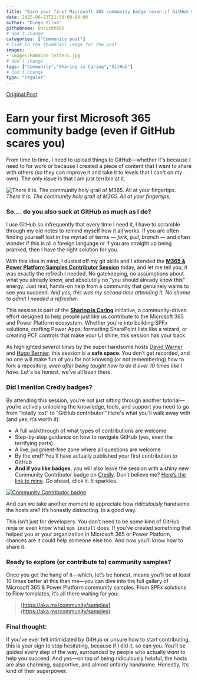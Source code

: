 ```yaml
---
title: "Earn your first Microsoft 365 community badge (even if GitHub scares you)"
date: 2025-06-23T21:30:00-04:00
author: "Diego Silva"
githubname: UnsuckM365
# don't change
categories: ["Community post"]
# link to the thumbnail image for the post
images:
- images/M365Con-letters.jpg
# don't change
tags: ["Community","Sharing is Caring","GitHub"]
# don't change
type: "regular"
---
```


[Original Post](https://unsuckm365.com/2025/06/23/earn-your-first-microsoft-365-community-badge-even-if-github-scares-you/)

# Earn your first Microsoft 365 community badge (even if GitHub scares you)

From time to time, I need to upload things to GitHub—whether it's because I need to for work or because I created a piece of content that I want to share with others (so they can improve it and take it to levels that I can't on my own). The only issue is that I am just terrible at it.

![There it is. The community holy grail of M365. All at your fingertips.](https://unsuckm365.wordpress.com/wp-content/uploads/2025/06/pnp-github.png?w=1024)  
*There it is. The community holy grail of M365. All at your fingertips.*

### So.... do you also suck at GitHub as much as I do?

I use GitHub so infrequently that every time I need it, I have to scramble through my old notes to remind myself how it all works. If you are often finding yourself lost in the myriad of terms — *fork*, *pull*, *branch* — and often wonder if this is all a foreign language or if you are straight up being pranked, then I have the right solution for you.

With this idea in mind, I dusted off my git skills and I attended the [**M365 & Power Platform Samples Contributor Session**](https://aka.ms/sharingiscaring/samplescontributor) today, and let me tell you, it was exactly the refresh I needed. No gatekeeping, no assumptions about what you already know, and absolutely no “you should already know this” energy. Just real, hands-on help from a community that genuinely wants to see you succeed. *And yes, this was my second time attending it. No shame to admit I needed a refresher.*

This session is part of the [**Sharing is Caring**](https://aka.ms/sharing-is-caring) initiative, a community-driven effort designed to help people just like us contribute to the Microsoft 365 and Power Platform ecosystem. Whether you're into building SPFx solutions, crafting Power Apps, formatting SharePoint lists like a wizard, or creating PCF controls that make your UI shine, this session has your back.

As highlighted *several times* by the super handsome hosts [David Warner](https://warner.digital/) and [Hugo Bernier](https://tahoeninja.blog/), this session is a **safe space**. You don’t get recorded, and no one will make fun of you for not knowing (or not remembering) how to fork a repository, *even after being taught how to do it over 10 times like I have*. Let's be honest, we've all been there.

### Did I mention Credly badges?

By attending this session, you’re not just sitting through another tutorial—you’re actively unlocking the knowledge, tools, and support you need to go from “totally lost” to “GitHub contributor.” Here's what you’ll walk away with (and yes, it’s worth it):

- A full walkthrough of what types of contributions are welcome  
- Step-by-step guidance on how to navigate GitHub (yes, even the terrifying parts)  
- A live, judgment-free zone where all questions are welcome  
- By the end? You’ll have actually published your first contribution to GitHub  
- **And if you like badges**, you will also leave the session with a shiny new Community Contributor badge on [Credly](https://www.credly.com/badges/a58802eb-39b1-4a6f-9c57-37febeb9eb77/public_url). Don’t believe me? [Here’s the link to mine](https://www.credly.com/badges/a58802eb-39b1-4a6f-9c57-37febeb9eb77/public_url). Go ahead, click it. It sparkles.

[![Community Contributor badge](https://unsuckm365.wordpress.com/wp-content/uploads/2025/06/community-contributor-2025-blog.png?w=723)](https://www.credly.com/badges/a58802eb-39b1-4a6f-9c57-37febeb9eb77/public_url)

And can we take another moment to appreciate how *ridiculously* handsome the hosts are? It’s honestly distracting. In a good way.

This isn’t just for developers. You don’t need to be some kind of GitHub ninja or even know what `npm install` does. If you’ve created something that helped you or your organization in Microsoft 365 or Power Platform, chances are it could help someone else too. And now you’ll know how to share it.

### Ready to explore (or contribute to) community samples?

Once you get the hang of it—which, let’s be honest, means you’ll be at least 10 times better at this than me—you can dive into the full gallery of Microsoft 365 & Power Platform community samples. From SPFx solutions to Flow templates, it’s all there waiting for you:

> [https://aka.ms/community/samples](https://aka.ms/community/samples)

### Final thought:

If you’ve ever felt intimidated by GitHub or unsure how to start contributing, this is your sign to stop hesitating, because if I did it, so can you. You’ll be guided every step of the way, surrounded by people who actually *want* to help you succeed. And yes—on top of being ridiculously helpful, the hosts are also charming, supportive, and almost unfairly handsome. Honestly, it’s kind of their superpower.

